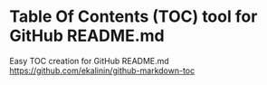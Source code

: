 # Table Of Contents (TOC) tool for GitHub README.md

Easy TOC creation for GitHub README.md
https://github.com/ekalinin/github-markdown-toc

